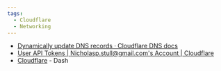 ```yaml
---
tags:
  - Cloudflare
  - Networking
---
```


- [Dynamically update DNS records · Cloudflare DNS docs](https://developers.cloudflare.com/dns/manage-dns-records/how-to/managing-dynamic-ip-addresses/)
- [User API Tokens | Nicholasp.stull@gmail.com's Account | Cloudflare](https://dash.cloudflare.com/profile/api-tokens)
- [Cloudflare](https://dash.cloudflare.com/) - Dash